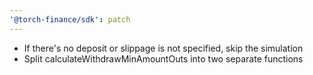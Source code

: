 ```yaml
---
'@torch-finance/sdk': patch
---
```


- If there's no deposit or slippage is not specified, skip the simulation
- Split calculateWithdrawMinAmountOuts into two separate functions
